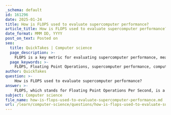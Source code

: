 ```yaml
---
_schema: default
id: 161296
date: 2025-01-24
title: How is FLOPS used to evaluate supercomputer performance?
article_title: How is FLOPS used to evaluate supercomputer performance?
date_format: MMM DD, YYYY
post_on_text: Posted on
seo:
  title: QuickTakes | Computer science
  page_description: >-
    FLOPS is a key metric for evaluating supercomputer performance, measuring the number of floating-point operations per second and reflecting their capabilities in scientific simulations, benchmarking, and resource management.
  page_keywords: >-
    FLOPS, Floating Point Operations, supercomputer performance, computational power, high-performance measurement, parallel processing, benchmarking, performance evaluation, scalability, resource management, application suitability
author: QuickTakes
question: >-
    How is FLOPS used to evaluate supercomputer performance?
answer: >-
    FLOPS, which stands for Floating Point Operations Per Second, is a critical metric used to evaluate the performance of supercomputers. It quantifies the number of floating-point calculations a supercomputer can perform in one second, making it particularly relevant for tasks that require extensive numerical computations, such as scientific simulations, weather forecasting, and cryptography.\n\n### Importance of FLOPS in Evaluating Supercomputer Performance\n\n1. **High-Performance Measurement**: FLOPS provides a standardized way to measure the computational power of supercomputers. For instance, supercomputers are often rated in terms of MFLOPS (million FLOPS), GFLOPS (billion FLOPS), and TFLOPS (trillion FLOPS). This allows for easy comparison between different systems and architectures.\n\n2. **Parallel Processing Capability**: Supercomputers typically consist of thousands of processors working in parallel. The ability to achieve high FLOPS indicates effective utilization of these processors. The architecture of supercomputers, including the use of Graphics Processing Units (GPUs), enhances their ability to perform many calculations simultaneously, thus increasing their FLOPS rating.\n\n3. **Benchmarking and Performance Evaluation**: FLOPS is often used in conjunction with other performance metrics, such as MIPS (Million Instructions Per Second) and SPEC benchmarks. By analyzing FLOPS alongside these metrics, researchers and organizations can gain insights into the overall performance and efficiency of a supercomputer.\n\n4. **Scalability and Resource Management**: Supercomputers are designed to scale effectively, allowing researchers to increase computational capacity as needed. High FLOPS ratings can indicate a supercomputer's ability to handle larger and more complex simulations, which is crucial in fields like climate modeling and molecular dynamics.\n\n5. **Application Suitability**: Different applications may require different types of computations. FLOPS is particularly relevant for applications that rely heavily on floating-point arithmetic. However, mapping applications effectively to utilize all available FLOPS can be challenging, as it requires careful optimization of algorithms and workloads.\n\nIn summary, FLOPS serves as a vital performance metric for supercomputers, reflecting their computational capabilities and efficiency in handling complex calculations. It plays a significant role in benchmarking, resource management, and determining the suitability of supercomputers for various scientific and engineering applications.
subject: Computer science
file_name: how-is-flops-used-to-evaluate-supercomputer-performance.md
url: /learn/computer-science/questions/how-is-flops-used-to-evaluate-supercomputer-performance
---
```


&nbsp;